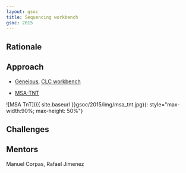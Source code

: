 ```yaml
---
layout: gsoc 
title: Sequencing workbench
gsoc: 2015
---
```


Rationale
---------

Approach
--------

* [Geneious](http://www.geneious.com/), [CLC workbench](http://www.clcbio.com/products/clc-main-workbench/)

* [MSA-TNT](http://biojs.io/#/d/msa-tnt)

![MSA TnT]({{ site.baseurl }}gsoc/2015/img/msa_tnt.jpg){: style="max-width:90%; max-height: 50%"}

Challenges
---------

Mentors
---------

Manuel Corpas, Rafael Jimenez
